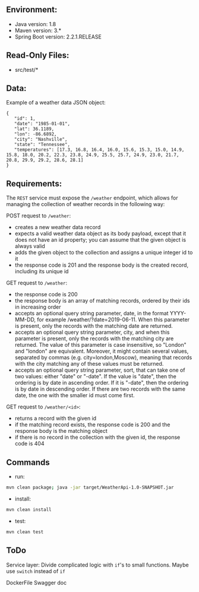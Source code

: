 ## Environment:
- Java version: 1.8
- Maven version: 3.*
- Spring Boot version: 2.2.1.RELEASE

## Read-Only Files:
- src/test/*

## Data:
Example of a weather data JSON object:
```
{
   "id": 1,
   "date": "1985-01-01",
   "lat": 36.1189,
   "lon": -86.6892,
   "city": "Nashville",
   "state": "Tennessee",
   "temperatures": [17.3, 16.8, 16.4, 16.0, 15.6, 15.3, 15.0, 14.9, 15.8, 18.0, 20.2, 22.3, 23.8, 24.9, 25.5, 25.7, 24.9, 23.0, 21.7, 20.8, 29.9, 29.2, 28.6, 28.1]
}
```

## Requirements:
The `REST` service must expose the `/weather` endpoint, which allows for managing the collection of weather records in the following way:


POST request to `/weather`:

- creates a new weather data record
- expects a valid weather data object as its body payload, except that it does not have an id property; you can assume that the given object is always valid
- adds the given object to the collection and assigns a unique integer id to it
- the response code is 201 and the response body is the created record, including its unique id


GET request to `/weather`:

- the response code is 200
- the response body is an array of matching records, ordered by their ids in increasing order
- accepts an optional query string parameter, date, in the format YYYY-MM-DD, for example /weather/?date=2019-06-11. When this parameter is present, only the records with the matching date are returned.
- accepts an optional query string parameter, city, and when this parameter is present, only the records with the matching city are returned. The value of this parameter is case insensitive, so "London" and "london" are equivalent. Moreover, it might contain several values, separated by commas (e.g. city=london,Moscow), meaning that records with the city matching any of these values must be returned.
- accepts an optional query string parameter, sort, that can take one of two values: either "date" or "-date". If the value is "date", then the ordering is by date in ascending order. If it is "-date", then the ordering is by date in descending order. If there are two records with the same date, the one with the smaller id must come first.


GET request to `/weather/<id>`:

- returns a record with the given id
- if the matching record exists, the response code is 200 and the response body is the matching object
- if there is no record in the collection with the given id, the response code is 404

## Commands
- run: 
```bash
mvn clean package; java -jar target/WeatherApi-1.0-SNAPSHOT.jar
```
- install: 
```bash
mvn clean install
```
- test: 
```bash
mvn clean test
```

## ToDo
Service layer:
Divide complicated logic with `if`'s to small functions.
Maybe use `switch` instead of `if`

DockerFile
Swagger doc